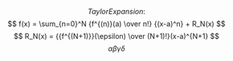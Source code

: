 $$
Taylor Expansion:
$$
$$
f(x) = \sum_{n=0}^N {f^{(n)}(a) \over n!} {(x-a)^n} + R_N(x)
$$
$$
R_N(x) = {{f^{(N+1)}}(\epsilon) \over (N+1)!}(x-a)^{N+1}
$$
$$
\alpha\beta\gamma\delta
$$